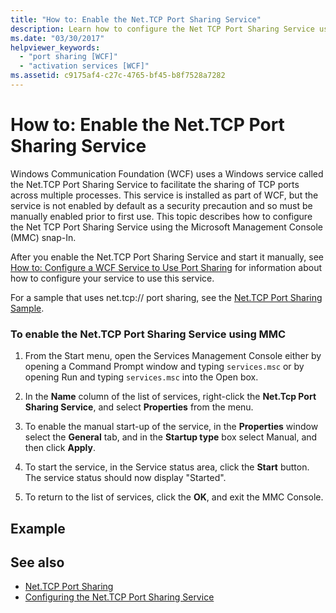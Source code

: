 ```yaml
---
title: "How to: Enable the Net.TCP Port Sharing Service"
description: Learn how to configure the Net TCP Port Sharing Service using MMC to enable Net.TCP, which is installed with WCF but disabled by default.
ms.date: "03/30/2017"
helpviewer_keywords: 
  - "port sharing [WCF]"
  - "activation services [WCF]"
ms.assetid: c9175af4-c27c-4765-bf45-b8f7528a7282
---
```

# How to: Enable the Net.TCP Port Sharing Service
Windows Communication Foundation (WCF) uses a Windows service called the Net.TCP Port Sharing Service to facilitate the sharing of TCP ports across multiple processes. This service is installed as part of WCF, but the service is not enabled by default as a security precaution and so must be manually enabled prior to first use. This topic describes how to configure the Net TCP Port Sharing Service using the Microsoft Management Console (MMC) snap-In.  
  
 After you enable the Net.TCP Port Sharing Service and start it manually, see [How to: Configure a WCF Service to Use Port Sharing](how-to-configure-a-wcf-service-to-use-port-sharing.md) for information about how to configure your service to use this service.  
  
 For a sample that uses net.tcp:// port sharing, see the [Net.TCP Port Sharing Sample](../samples/net-tcp-port-sharing-sample.md).  
  
### To enable the Net.TCP Port Sharing Service using MMC  
  
1. From the Start menu, open the Services Management Console either by opening a Command Prompt window and typing `services.msc` or by opening Run and typing `services.msc` into the Open box.  
  
2. In the **Name** column of the list of services, right-click the **Net.Tcp Port Sharing Service**, and select **Properties** from the menu.  
  
3. To enable the manual start-up of the service, in the **Properties** window select the **General** tab, and in the **Startup type** box select Manual, and then click **Apply**.  
  
4. To start the service,  in the Service status area, click the **Start** button. The service status should now display "Started".  
  
5. To return to the list of services, click the **OK**, and exit the MMC Console.  
  
## Example  
  
## See also

- [Net.TCP Port Sharing](net-tcp-port-sharing.md)
- [Configuring the Net.TCP Port Sharing Service](configuring-the-net-tcp-port-sharing-service.md)
